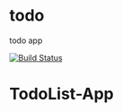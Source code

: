
# todo
todo app

[![Build Status](https://travis-ci.org/haribaskar/todo.svg?branch=master)](https://travis-ci.org/haribaskar/todo)

# TodoList-App

